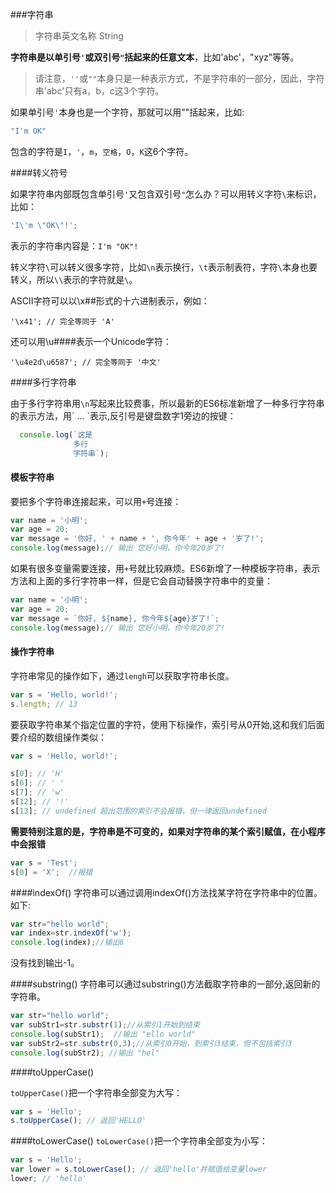 ###字符串
>字符串英文名称 String

**字符串是以单引号`'`或双引号`"`括起来的任意文本**，比如'abc'，"xyz"等等。
>请注意，`''`或`""`本身只是一种表示方式，不是字符串的一部分，因此，字符串'abc'只有a，b，c这3个字符。

如果单引号`'`本身也是一个字符，那就可以用""括起来，比如:
```js
"I'm OK"
```
包含的字符是`I`，`'`，`m`，`空格`，`O`，`K`这6个字符。

####转义符号

如果字符串内部既包含单引号`'`又包含双引号`"`怎么办？可以用转义字符`\`来标识，比如：
```js
'I\'m \"OK\"!';
```
表示的字符串内容是：`I'm "OK"!`

转义字符`\`可以转义很多字符，比如`\n`表示换行，`\t`表示制表符，字符`\`本身也要转义，所以`\\`表示的字符就是`\`。

ASCII字符可以以\x##形式的十六进制表示，例如：
```
'\x41'; // 完全等同于 'A'
```
还可以用\u####表示一个Unicode字符：
```
'\u4e2d\u6587'; // 完全等同于 '中文'
```
####多行字符串

由于多行字符串用`\n`写起来比较费事，所以最新的ES6标准新增了一种多行字符串的表示方法，用\` ... \`表示,反引号是键盘数字1旁边的按键：
```js
  console.log(`这是
              多行
              字符串`);
```
#### 模板字符串
要把多个字符串连接起来，可以用`+`号连接：
```js
var name = '小明';
var age = 20;
var message = '你好, ' + name + ', 你今年' + age + '岁了!';
console.log(message);// 输出 您好小明，你今年20岁了!
```
如果有很多变量需要连接，用`+`号就比较麻烦。ES6新增了一种模板字符串，表示方法和上面的多行字符串一样，但是它会自动替换字符串中的变量：
```js
var name = '小明';
var age = 20;
var message = `你好, ${name}, 你今年${age}岁了!`;
console.log(message);// 输出 您好小明，你今年20岁了!
```
#### 操作字符串
字符串常见的操作如下，通过`lengh`可以获取字符串长度。
```js
var s = 'Hello, world!';
s.length; // 13
```
要获取字符串某个指定位置的字符，使用下标操作，索引号从0开始,这和我们后面要介绍的数组操作类似：
```js
var s = 'Hello, world!';

s[0]; // 'H'
s[6]; // ' '
s[7]; // 'w'
s[12]; // '!'
s[13]; // undefined 超出范围的索引不会报错，但一律返回undefined
```
**需要特别注意的是，字符串是不可变的，如果对字符串的某个索引赋值，在小程序中会报错**
```js
var s = 'Test';
s[0] = 'X';  //报错
```

####indexOf()
字符串可以通过调用indexOf()方法找某字符在字符串中的位置。如下:
```js      
var str="hello world";
var index=str.indexOf('w');
console.log(index);//输出6 
```
没有找到输出-1。

####substring()
字符串可以通过substring()方法截取字符串的一部分,返回新的字符串。
```js
var str="hello world";
var subStr1=str.substr(1);//从索引1开始到结束
console.log(subStr1);  //输出 "ello world"
var subStr2=str.substr(0,3);//从索引0开始，到索引3结束，但不包括索引3
console.log(subStr2); //输出 "hel" 
```

####toUpperCase()

`toUpperCase()`把一个字符串全部变为大写：

```js
var s = 'Hello';
s.toUpperCase(); // 返回'HELLO'
```
####toLowerCase()
`toLowerCase()`把一个字符串全部变为小写：
```js
var s = 'Hello';
var lower = s.toLowerCase(); // 返回'hello'并赋值给变量lower
lower; // 'hello'
```